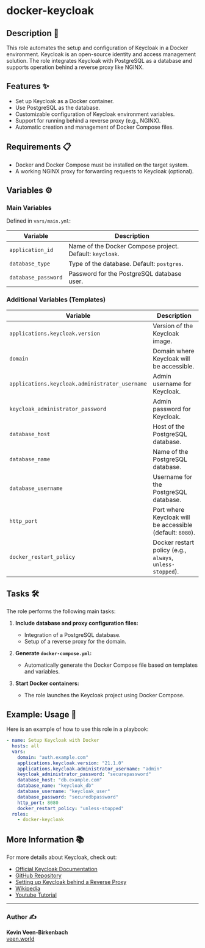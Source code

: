 # docker-keycloak

## Description 🌟

This role automates the setup and configuration of Keycloak in a Docker environment. 
Keycloak is an open-source identity and access management solution. 
The role integrates Keycloak with PostgreSQL as a database and supports operation behind a reverse proxy like NGINX.

## Features ✨
- Set up Keycloak as a Docker container.
- Use PostgreSQL as the database.
- Customizable configuration of Keycloak environment variables.
- Support for running behind a reverse proxy (e.g., NGINX).
- Automatic creation and management of Docker Compose files.

## Requirements 📋
- Docker and Docker Compose must be installed on the target system.
- A working NGINX proxy for forwarding requests to Keycloak (optional).

## Variables ⚙️

### Main Variables

Defined in `vars/main.yml`:

| Variable                        | Description                                                      |
|---------------------------------|------------------------------------------------------------------|
| `application_id`   | Name of the Docker Compose project. Default: `keycloak`.         |
| `database_type`                 | Type of the database. Default: `postgres`.                      |
| `database_password`             | Password for the PostgreSQL database user.                      |

### Additional Variables (Templates)

| Variable                        | Description                                                      |
|---------------------------------|------------------------------------------------------------------|
| `applications.keycloak.version`              | Version of the Keycloak image.                                  |
| `domain`                        | Domain where Keycloak will be accessible.                       |
| `applications.keycloak.administrator_username` | Admin username for Keycloak.                                   |
| `keycloak_administrator_password` | Admin password for Keycloak.                                   |
| `database_host`                 | Host of the PostgreSQL database.                                |
| `database_name`                 | Name of the PostgreSQL database.                                |
| `database_username`             | Username for the PostgreSQL database.                          |
| `http_port`                     | Port where Keycloak will be accessible (default: `8080`).       |
| `docker_restart_policy`         | Docker restart policy (e.g., `always`, `unless-stopped`).       |

## Tasks 🛠️

The role performs the following main tasks:

1. **Include database and proxy configuration files:**
   - Integration of a PostgreSQL database.
   - Setup of a reverse proxy for the domain.

2. **Generate `docker-compose.yml`:**
   - Automatically generate the Docker Compose file based on templates and variables.

3. **Start Docker containers:**
   - The role launches the Keycloak project using Docker Compose.

## Example: Usage 🚀

Here is an example of how to use this role in a playbook:

```yaml
- name: Setup Keycloak with Docker
  hosts: all
  vars:
    domain: "auth.example.com"
    applications.keycloak.version: "21.1.0"
    applications.keycloak.administrator_username: "admin"
    keycloak_administrator_password: "securepassword"
    database_host: "db.example.com"
    database_name: "keycloak_db"
    database_username: "keycloak_user"
    database_password: "securedbpassword"
    http_port: 8080
    docker_restart_policy: "unless-stopped"
  roles:
    - docker-keycloak
```

## More Information 📚

For more details about Keycloak, check out:
- [Official Keycloak Documentation](https://www.keycloak.org/)
- [GitHub Repository](https://github.com/keycloak/keycloak)
- [Setting up Keycloak behind a Reverse Proxy](https://www.keycloak.org/server/reverseproxy)
- [Wikipedia](https://en.wikipedia.org/wiki/Keycloak)
- [Youtube Tutorial](https://www.youtube.com/watch?v=fvxQ8bW0vO8)
---

### Author ✍️
**Kevin Veen-Birkenbach**  
[veen.world](https://www.veen.world/)